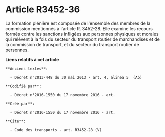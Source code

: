 # Article R3452-36

La formation plénière est composée de l'ensemble des membres de la commission mentionnés à l'article R. 3452-28. Elle examine
les recours formés contre les sanctions infligées aux personnes physiques et morales qui relèvent à la fois du secteur du
transport routier de marchandises et de la commission de transport, et du secteur du transport routier de personnes.

**Liens relatifs à cet article**

	**Anciens textes**:

	  - Décret n°2013-448 du 30 mai 2013 - art. 4, alinéa 5  (Ab)

	**Codifié par**:

	  - Décret n°2016-1550 du 17 novembre 2016 - art.

	**Créé par**:

	  - Décret n°2016-1550 du 17 novembre 2016 - art.

	**Cite**:

	  - Code des transports - art. R3452-28 (V)
